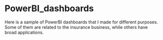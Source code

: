 # PowerBI_dashboards
Here is a sample of PowerBI dashboards that I made for different purposes. Some of them are related to the insurance business, while others have broad applications.
